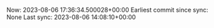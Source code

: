Now: 2023-08-06 17:36:34.500028+00:00 Earliest commit since sync: None Last sync: 2023-08-06 14:08:10+00:00
